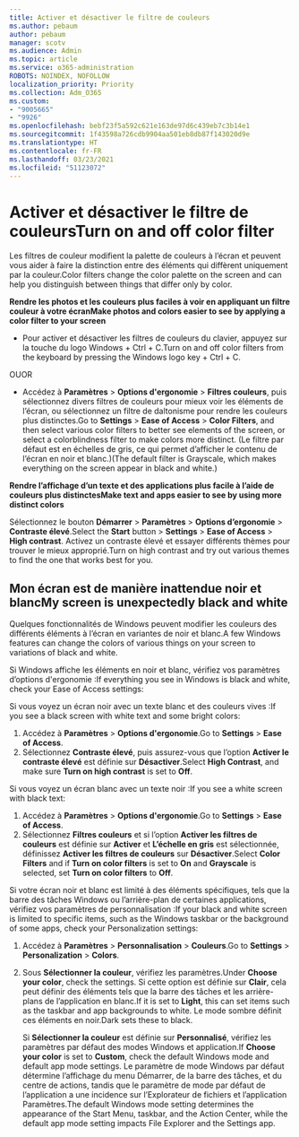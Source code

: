 ```yaml
---
title: Activer et désactiver le filtre de couleurs
ms.author: pebaum
author: pebaum
manager: scotv
ms.audience: Admin
ms.topic: article
ms.service: o365-administration
ROBOTS: NOINDEX, NOFOLLOW
localization_priority: Priority
ms.collection: Adm_O365
ms.custom:
- "9005665"
- "9926"
ms.openlocfilehash: bebf23f5a592c621e163de97d6c439eb7c3b14e1
ms.sourcegitcommit: 1f43598a726cdb9904aa501eb8db87f143020d9e
ms.translationtype: HT
ms.contentlocale: fr-FR
ms.lasthandoff: 03/23/2021
ms.locfileid: "51123072"
---
```

# <a name="turn-on-and-off-color-filter"></a><span data-ttu-id="6d835-102">Activer et désactiver le filtre de couleurs</span><span class="sxs-lookup"><span data-stu-id="6d835-102">Turn on and off color filter</span></span>

<span data-ttu-id="6d835-103">Les filtres de couleur modifient la palette de couleurs à l’écran et peuvent vous aider à faire la distinction entre des éléments qui diffèrent uniquement par la couleur.</span><span class="sxs-lookup"><span data-stu-id="6d835-103">Color filters change the color palette on the screen and can help you distinguish between things that differ only by color.</span></span>

<span data-ttu-id="6d835-104">**Rendre les photos et les couleurs plus faciles à voir en appliquant un filtre couleur à votre écran**</span><span class="sxs-lookup"><span data-stu-id="6d835-104">**Make photos and colors easier to see by applying a color filter to your screen**</span></span>

- <span data-ttu-id="6d835-105">Pour activer et désactiver les filtres de couleurs du clavier, appuyez sur la touche du logo Windows + Ctrl + C.</span><span class="sxs-lookup"><span data-stu-id="6d835-105">Turn on and off color filters from the keyboard by pressing the Windows logo key + Ctrl + C.</span></span> 

<span data-ttu-id="6d835-106">OU</span><span class="sxs-lookup"><span data-stu-id="6d835-106">OR</span></span>

- <span data-ttu-id="6d835-107">Accédez à **Paramètres** > **Options d'ergonomie** > **Filtres couleurs**, puis sélectionnez divers filtres de couleurs pour mieux voir les éléments de l’écran, ou sélectionnez un filtre de daltonisme pour rendre les couleurs plus distinctes.</span><span class="sxs-lookup"><span data-stu-id="6d835-107">Go to **Settings** > **Ease of Access** > **Color Filters**, and then select various color filters to better see elements of the screen, or select a colorblindness filter to make colors more distinct.</span></span>  <span data-ttu-id="6d835-108">(Le filtre par défaut est en échelles de gris, ce qui permet d’afficher le contenu de l’écran en noir et blanc.)</span><span class="sxs-lookup"><span data-stu-id="6d835-108">(The default filter is Grayscale, which makes everything on the screen appear in black and white.)</span></span>

<span data-ttu-id="6d835-109">**Rendre l’affichage d’un texte et des applications plus facile à l’aide de couleurs plus distinctes**</span><span class="sxs-lookup"><span data-stu-id="6d835-109">**Make text and apps easier to see by using more distinct colors**</span></span>  

<span data-ttu-id="6d835-110">Sélectionnez le bouton **Démarrer** > **Paramètres** > **Options d’ergonomie** > **Contraste élevé**.</span><span class="sxs-lookup"><span data-stu-id="6d835-110">Select the **Start** button > **Settings** > **Ease of Access** > **High contrast**.</span></span> <span data-ttu-id="6d835-111">Activez un contraste élevé et essayer différents thèmes pour trouver le mieux approprié.</span><span class="sxs-lookup"><span data-stu-id="6d835-111">Turn on high contrast and try out various themes to find the one that works best for you.</span></span>

## <a name="my-screen-is-unexpectedly-black-and-white"></a><span data-ttu-id="6d835-112">Mon écran est de manière inattendue noir et blanc</span><span class="sxs-lookup"><span data-stu-id="6d835-112">My screen is unexpectedly black and white</span></span>

<span data-ttu-id="6d835-113">Quelques fonctionnalités de Windows peuvent modifier les couleurs des différents éléments à l’écran en variantes de noir et blanc.</span><span class="sxs-lookup"><span data-stu-id="6d835-113">A few Windows features can change the colors of various things on your screen to variations of black and white.</span></span>

<span data-ttu-id="6d835-114">Si Windows affiche les éléments en noir et blanc, vérifiez vos paramètres d’options d'ergonomie :</span><span class="sxs-lookup"><span data-stu-id="6d835-114">If everything you see in Windows is black and white, check your Ease of Access settings:</span></span>

<span data-ttu-id="6d835-115">Si vous voyez un écran noir avec un texte blanc et des couleurs vives :</span><span class="sxs-lookup"><span data-stu-id="6d835-115">If you see a black screen with white text and some bright colors:</span></span>  

1. <span data-ttu-id="6d835-116">Accédez à **Paramètres** > **Options d'ergonomie**.</span><span class="sxs-lookup"><span data-stu-id="6d835-116">Go to **Settings** > **Ease of Access**.</span></span>  
1. <span data-ttu-id="6d835-117">Sélectionnez **Contraste élevé**, puis assurez-vous que l’option **Activer le contraste élevé** est définie sur **Désactiver**.</span><span class="sxs-lookup"><span data-stu-id="6d835-117">Select **High Contrast**, and make sure **Turn on high contrast** is set to **Off**.</span></span>

<span data-ttu-id="6d835-118">Si vous voyez un écran blanc avec un texte noir :</span><span class="sxs-lookup"><span data-stu-id="6d835-118">If you see a white screen with black text:</span></span>  

1. <span data-ttu-id="6d835-119">Accédez à **Paramètres** > **Options d'ergonomie**.</span><span class="sxs-lookup"><span data-stu-id="6d835-119">Go to **Settings** > **Ease of Access**.</span></span>  
1. <span data-ttu-id="6d835-120">Sélectionnez **Filtres couleurs** et si l’option **Activer les filtres de couleurs** est définie sur **Activer** et **L’échelle en gris** est sélectionnée, définissez **Activer les filtres de couleurs** sur **Désactiver**.</span><span class="sxs-lookup"><span data-stu-id="6d835-120">Select **Color Filters** and if **Turn on color filters** is set to **On** and **Grayscale** is selected, set **Turn on color filters** to **Off**.</span></span>

<span data-ttu-id="6d835-121">Si votre écran noir et blanc est limité à des éléments spécifiques, tels que la barre des tâches Windows ou l’arrière-plan de certaines applications, vérifiez vos paramètres de personnalisation :</span><span class="sxs-lookup"><span data-stu-id="6d835-121">If your black and white screen is limited to specific items, such as the Windows taskbar or the background of some apps, check your Personalization settings:</span></span>

1. <span data-ttu-id="6d835-122">Accédez à **Paramètres** > **Personnalisation** > **Couleurs**.</span><span class="sxs-lookup"><span data-stu-id="6d835-122">Go to **Settings** > **Personalization** > **Colors**.</span></span>

1. <span data-ttu-id="6d835-123">Sous **Sélectionner la couleur**, vérifiez les paramètres.</span><span class="sxs-lookup"><span data-stu-id="6d835-123">Under **Choose your color**, check the settings.</span></span> <span data-ttu-id="6d835-124">Si cette option est définie sur **Clair**, cela peut définir des éléments tels que la barre des tâches et les arrière-plans de l’application en blanc.</span><span class="sxs-lookup"><span data-stu-id="6d835-124">If it is set to **Light**, this can set items such as the taskbar and app backgrounds to white.</span></span> <span data-ttu-id="6d835-125">Le mode sombre définit ces éléments en noir.</span><span class="sxs-lookup"><span data-stu-id="6d835-125">Dark sets these to black.</span></span>  

    <span data-ttu-id="6d835-126">Si **Sélectionner la couleur** est définie sur **Personnalisé**, vérifiez les paramètres par défaut des modes Windows et application.</span><span class="sxs-lookup"><span data-stu-id="6d835-126">If **Choose your color** is set to **Custom**, check the default Windows mode and default app mode settings.</span></span> <span data-ttu-id="6d835-127">Le paramètre de mode Windows par défaut détermine l’affichage du menu Démarrer, de la barre des tâches, et du centre de actions, tandis que le paramètre de mode par défaut de l’application a une incidence sur l’Explorateur de fichiers et l’application Paramètres.</span><span class="sxs-lookup"><span data-stu-id="6d835-127">The default Windows mode setting determines the appearance of the Start Menu, taskbar, and the Action Center, while the default app mode setting impacts File Explorer and the Settings app.</span></span>

